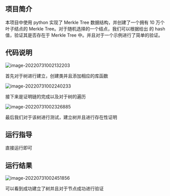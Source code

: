 ## 项目简介

本项目中使用 python 实现了 Merkle Tree 数据结构，并创建了一个拥有 10 万个叶子结点的 Merkle Tree。对于随机选择的一个结点，我们可以根据给出 的 hash 值，验证其是否存在于 Merkle Tree 中。并且对于一个示例进行了简单的验证。

## 代码说明

![image-20220731002132203](https://cdn.jsdelivr.net/gh/fffffishhhhh/picture/202207310021103.png)

首先对于树进行建立，创建类并且添加相应的库函数

![image-20220731002240233](https://cdn.jsdelivr.net/gh/fffffishhhhh/picture/202207310022518.png)

接下来是证明链的完成以及对于树的遍历

![image-20220731002326885](https://cdn.jsdelivr.net/gh/fffffishhhhh/picture/202207310023831.png)

最后我们对于该树进行测试，建立树并且进行存在性证明

## 运行指导

直接运行即可

## 运行结果

![image-20220731002451856](https://cdn.jsdelivr.net/gh/fffffishhhhh/picture/202207310024698.png)

可以看到成功建立了树并且对于节点成功进行验证